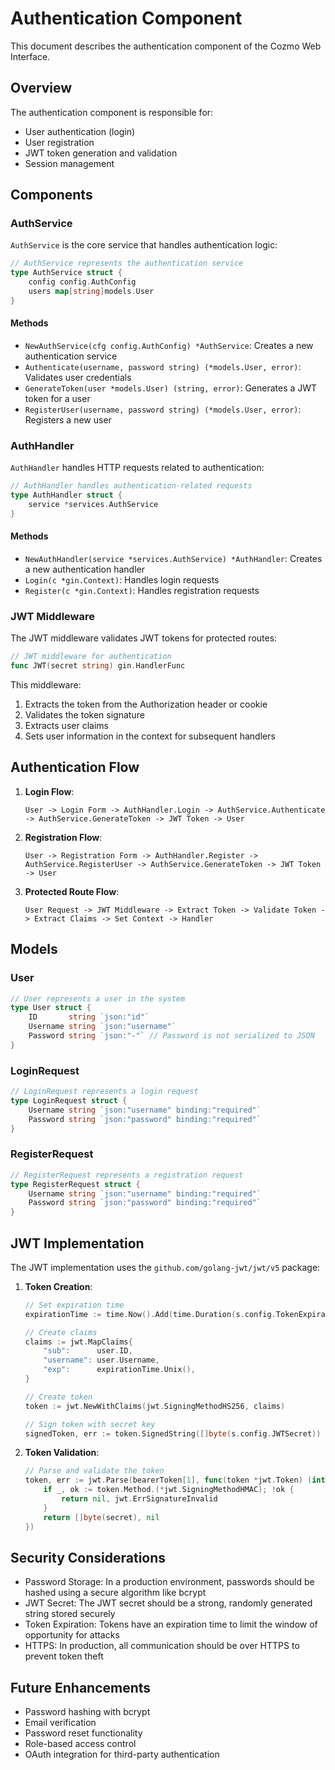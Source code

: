 # Authentication Component

This document describes the authentication component of the Cozmo Web Interface.

## Overview

The authentication component is responsible for:
- User authentication (login)
- User registration
- JWT token generation and validation
- Session management

## Components

### AuthService

`AuthService` is the core service that handles authentication logic:

```go
// AuthService represents the authentication service
type AuthService struct {
	config config.AuthConfig
	users map[string]models.User
}
```

#### Methods

- `NewAuthService(cfg config.AuthConfig) *AuthService`: Creates a new authentication service
- `Authenticate(username, password string) (*models.User, error)`: Validates user credentials
- `GenerateToken(user *models.User) (string, error)`: Generates a JWT token for a user
- `RegisterUser(username, password string) (*models.User, error)`: Registers a new user

### AuthHandler

`AuthHandler` handles HTTP requests related to authentication:

```go
// AuthHandler handles authentication-related requests
type AuthHandler struct {
	service *services.AuthService
}
```

#### Methods

- `NewAuthHandler(service *services.AuthService) *AuthHandler`: Creates a new authentication handler
- `Login(c *gin.Context)`: Handles login requests
- `Register(c *gin.Context)`: Handles registration requests

### JWT Middleware

The JWT middleware validates JWT tokens for protected routes:

```go
// JWT middleware for authentication
func JWT(secret string) gin.HandlerFunc
```

This middleware:
1. Extracts the token from the Authorization header or cookie
2. Validates the token signature
3. Extracts user claims
4. Sets user information in the context for subsequent handlers

## Authentication Flow

1. **Login Flow**:
   ```
   User -> Login Form -> AuthHandler.Login -> AuthService.Authenticate -> AuthService.GenerateToken -> JWT Token -> User
   ```

2. **Registration Flow**:
   ```
   User -> Registration Form -> AuthHandler.Register -> AuthService.RegisterUser -> AuthService.GenerateToken -> JWT Token -> User
   ```

3. **Protected Route Flow**:
   ```
   User Request -> JWT Middleware -> Extract Token -> Validate Token -> Extract Claims -> Set Context -> Handler
   ```

## Models

### User

```go
// User represents a user in the system
type User struct {
	ID       string `json:"id"`
	Username string `json:"username"`
	Password string `json:"-"` // Password is not serialized to JSON
}
```

### LoginRequest

```go
// LoginRequest represents a login request
type LoginRequest struct {
	Username string `json:"username" binding:"required"`
	Password string `json:"password" binding:"required"`
}
```

### RegisterRequest

```go
// RegisterRequest represents a registration request
type RegisterRequest struct {
	Username string `json:"username" binding:"required"`
	Password string `json:"password" binding:"required"`
}
```

## JWT Implementation

The JWT implementation uses the `github.com/golang-jwt/jwt/v5` package:

1. **Token Creation**:
   ```go
   // Set expiration time
   expirationTime := time.Now().Add(time.Duration(s.config.TokenExpirationHours) * time.Hour)

   // Create claims
   claims := jwt.MapClaims{
       "sub":      user.ID,
       "username": user.Username,
       "exp":      expirationTime.Unix(),
   }

   // Create token
   token := jwt.NewWithClaims(jwt.SigningMethodHS256, claims)

   // Sign token with secret key
   signedToken, err := token.SignedString([]byte(s.config.JWTSecret))
   ```

2. **Token Validation**:
   ```go
   // Parse and validate the token
   token, err := jwt.Parse(bearerToken[1], func(token *jwt.Token) (interface{}, error) {
       if _, ok := token.Method.(*jwt.SigningMethodHMAC); !ok {
           return nil, jwt.ErrSignatureInvalid
       }
       return []byte(secret), nil
   })
   ```

## Security Considerations

- Password Storage: In a production environment, passwords should be hashed using a secure algorithm like bcrypt
- JWT Secret: The JWT secret should be a strong, randomly generated string stored securely
- Token Expiration: Tokens have an expiration time to limit the window of opportunity for attacks
- HTTPS: In production, all communication should be over HTTPS to prevent token theft

## Future Enhancements

- Password hashing with bcrypt
- Email verification
- Password reset functionality
- Role-based access control
- OAuth integration for third-party authentication
